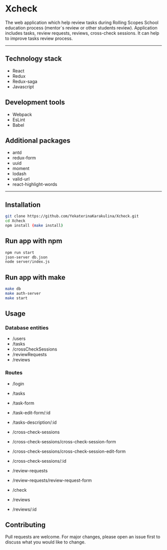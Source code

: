 # Xcheck
The web application which help review tasks during Rolling Scopes School education process (mentor`s review or other students review).
Application includes tasks, review requests, reviews, cross-check sessions.
It can help to improve tasks review process.

---

## Technology stack
 - React
 - Redux
 - Redux-saga
 - Javascript

## Development tools
 - Webpack
 - EsLint
 - Babel

## Additional packages
 - antd
 - redux-form
 - uuid
 - moment
 - lodash
 - valid-url
 - react-highlight-words

---

## Installation
```bash
git clone https://github.com/YekaterinaKarakulina/Xcheck.git
cd Xcheck
npm install (make install)
```

## Run app with npm
```bash
npm run start
json-server db.json
node server/index.js 
```

## Run app with make
```bash
make db
make auth-server
make start
```

## Usage

### Database entities
 - /users
 - /tasks
 - /crossCheckSessions
 - /reviewRequests
 - /reviews

 ### Routes
 - /login

 - /tasks
 - /task-form
 - /task-edit-form/:id
 - /tasks-description/:id

 - /cross-check-sessions
 - /cross-check-sessions/cross-check-session-form
 - /cross-check-sessions/cross-check-session-edit-form
 - /cross-check-sessions/:id

 - /review-requests
 - /review-requests/review-request-form

 - /check

 - /reviews
 - /reviews/:id

## Contributing
Pull requests are welcome. For major changes, please open an issue first to discuss what you would like to change.
